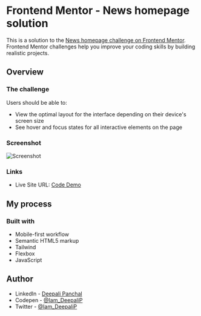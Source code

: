 # Frontend Mentor - News homepage solution

This is a solution to the [News homepage challenge on Frontend Mentor](https://www.frontendmentor.io/challenges/news-homepage-H6SWTa1MFl). Frontend Mentor challenges help you improve your coding skills by building realistic projects.  

## Overview

### The challenge

Users should be able to:

- View the optimal layout for the interface depending on their device's screen size
- See hover and focus states for all interactive elements on the page

### Screenshot

![Screenshot](/desktop-preview.jpg)

### Links

- Live Site URL: [Code Demo]()

## My process

### Built with

- Mobile-first workflow
- Semantic HTML5 markup
- Tailwind
- Flexbox
- JavaScript

## Author

- LinkedIn - [Deepali Panchal](https://www.linkedin.com/in/iamdeepali/)
- Codepen - [@Iam_DeepaliP](https://codepen.io/Iam_DeepaliP)
- Twitter - [@Iam_DeepaliP](https://twitter.com/Iam_DeepaliP)
